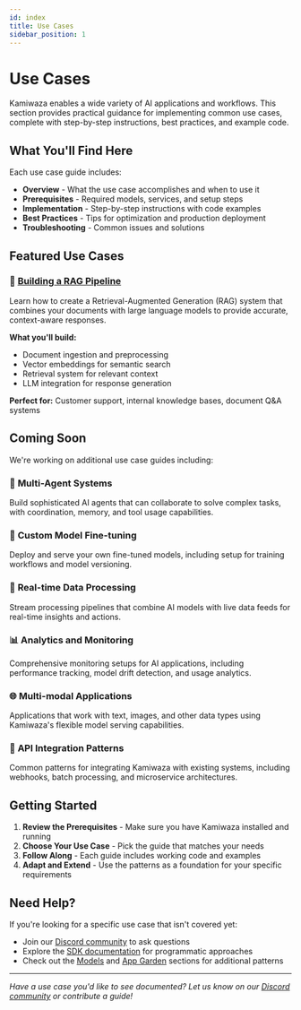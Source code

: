 ```yaml
---
id: index
title: Use Cases
sidebar_position: 1
---
```


# Use Cases

Kamiwaza enables a wide variety of AI applications and workflows. This section provides practical guidance for implementing common use cases, complete with step-by-step instructions, best practices, and example code.

## What You'll Find Here

Each use case guide includes:
- **Overview** - What the use case accomplishes and when to use it
- **Prerequisites** - Required models, services, and setup steps
- **Implementation** - Step-by-step instructions with code examples
- **Best Practices** - Tips for optimization and production deployment
- **Troubleshooting** - Common issues and solutions

## Featured Use Cases

### 📖 [Building a RAG Pipeline](building-a-rag-pipeline.md)
Learn how to create a Retrieval-Augmented Generation (RAG) system that combines your documents with large language models to provide accurate, context-aware responses.

**What you'll build:**
- Document ingestion and preprocessing
- Vector embeddings for semantic search
- Retrieval system for relevant context
- LLM integration for response generation

**Perfect for:** Customer support, internal knowledge bases, document Q&A systems

## Coming Soon

We're working on additional use case guides including:

### 🤖 **Multi-Agent Systems**
Build sophisticated AI agents that can collaborate to solve complex tasks, with coordination, memory, and tool usage capabilities.

### 🎯 **Custom Model Fine-tuning**
Deploy and serve your own fine-tuned models, including setup for training workflows and model versioning.

### 🔄 **Real-time Data Processing**
Stream processing pipelines that combine AI models with live data feeds for real-time insights and actions.

### 📊 **Analytics and Monitoring**
Comprehensive monitoring setups for AI applications, including performance tracking, model drift detection, and usage analytics.

### 🌐 **Multi-modal Applications**
Applications that work with text, images, and other data types using Kamiwaza's flexible model serving capabilities.

### 🔗 **API Integration Patterns**
Common patterns for integrating Kamiwaza with existing systems, including webhooks, batch processing, and microservice architectures.

## Getting Started

1. **Review the Prerequisites** - Make sure you have Kamiwaza installed and running
2. **Choose Your Use Case** - Pick the guide that matches your needs
3. **Follow Along** - Each guide includes working code and examples
4. **Adapt and Extend** - Use the patterns as a foundation for your specific requirements

## Need Help?

If you're looking for a specific use case that isn't covered yet:
- Join our [Discord community](https://discord.gg/cVGBS5rD2U) to ask questions
- Explore the [SDK documentation](/sdk/intro) for programmatic approaches
- Check out the [Models](../models/overview.md) and [App Garden](../app-garden.md) sections for additional patterns

---

*Have a use case you'd like to see documented? Let us know on our [Discord community](https://discord.gg/cVGBS5rD2U) or contribute a guide!* 